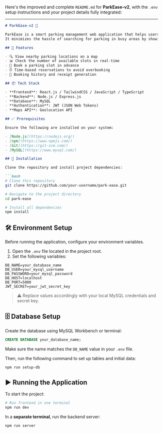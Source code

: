 Here's the improved and complete `README.md` for **ParkEase-v2**, with the `.env` setup instructions and your project details fully integrated:

---

````markdown
# ParkEase-v2 🚗

ParkEase is a smart parking management web application that helps users easily find and book parking slots at nearby locations.  
It minimizes the hassle of searching for parking in busy areas by showing real-time availability of slots and parking locations.

## 🌟 Features

- 🔍 View nearby parking locations on a map
- 📊 Check the number of available slots in real-time
- 📝 Book a parking slot in advance
- ⏰ Time-based reservations to avoid overbooking
- 🧾 Booking history and receipt generation

## 📦 Tech Stack

- **Frontend**: React.js / TailwindCSS / JavaScript / TypeScript  
- **Backend**: Node.js / Express.js  
- **Database**: MySQL  
- **Authentication**: JWT (JSON Web Tokens)  
- **Maps API**: Geolocation API  

## ✅ Prerequisites

Ensure the following are installed on your system:

- [Node.js](https://nodejs.org/)
- [npm](https://www.npmjs.com/)
- [Git](https://git-scm.com/)
- [MySQL](https://www.mysql.com/)

## 🚀 Installation

Clone the repository and install project dependencies:

```bash
# Clone this repository
git clone https://github.com/your-username/park-ease.git

# Navigate to the project directory
cd park-ease

# Install all dependencies
npm install
````

## 🛠️ Environment Setup

Before running the application, configure your environment variables.

1. Open the `.env` file located in the project root.
2. Set the following variables:

```
DB_NAME=your_database_name
DB_USER=your_mysql_username
DB_PASSWORD=your_mysql_password
DB_HOST=localhost
DB_PORT=5000
JWT_SECRET=your_jwt_secret_key
```

> ⚠️ Replace values accordingly with your local MySQL credentials and secret key.

## 🗄️ Database Setup

Create the database using MySQL Workbench or terminal:

```sql
CREATE DATABASE your_database_name;
```

Make sure the name matches the `DB_NAME` value in your `.env` file.

Then, run the following command to set up tables and initial data:

```bash
npm run setup-db
```

## ▶️ Running the Application

To start the project:

```bash
# Run frontend in one terminal
npm run dev
```

In a **separate terminal**, run the backend server:

```bash
npm run server
```
